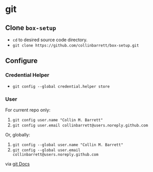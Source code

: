 # git

## Clone `box-setup`

 - `cd` to desired source code directory.
 - `git clone https://github.com/collinbarrett/box-setup.git`

## Configure

### Credential Helper

 - `git config --global credential.helper store`

### User

For current repo only:

 1. `git config user.name "Collin M. Barrett"`
 2. `git config user.email collinbarrett@users.noreply.github.com`

Or, globally:

 1. `git config --global user.name "Collin M. Barrett"`
 2. `git config --global user.email collinbarrett@users.noreply.github.com`

via [git Docs](https://git-scm.com/book/en/v2/Getting-Started-First-Time-Git-Setup#_your_identity)
